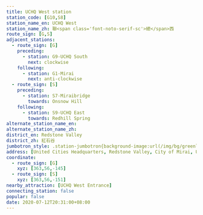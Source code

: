 ```yaml
---
title: UCHQ West station
station_code: [G10,S8]
station_name_en: UCHQ West
station_name_zh: 聯<span class='font-noto-serif-sc'>總</span>西
route_sign: [G,S]
adjacent_stations:
  - route_sign: [G]
    preceding:
      - station: G9-UCHQ South
        next: clockwise
    following:
      - station: G1-Mirai
        next: anti-clockwise
  - route_sign: [S]
    preceding:
      - station: S7-Miraibridge
        towards: Onsnow Hill
    following:
      - station: S9-UCHQ East
        towards: Redhill Spring
alternate_station_name_en: 
alternate_station_name_zh: 
district_en: Redstone Valley
district_zh: 紅石谷
jumbotron_style: .station-jumbotron{background-image:url(/img/bg/greenline.png),url(/img/bg/bigsnowline.png);background-repeat:no-repeat;background-size:100% 10px;background-position:0 115px,0 145px}
address: [United Cities Headquarters, Redstone Valley, City of Mirai, United Cities]
coordinate:
  - route_sign: [G]
    xyz: [363,56,-145]
  - route_sign: [S]
    xyz: [363,56,-151]
nearby_attraction: [UCHQ West Entrance]
connecting_station: false
popular: false
date: 2020-07-12T20:31:00+08:00
---
```


